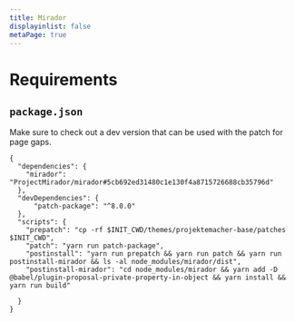 ```yaml
---
title: Mirador
displayinlist: false
metaPage: true
---
```


# Requirements

## `package.json`

Make sure to check out a dev version that can be used with the patch for page gaps.

```
{
  "dependencies": {
    "mirador": "ProjectMirador/mirador#5cb692ed31480c1e130f4a8715726688cb35796d"
  },
  "devDependencies": {
      "patch-package": "^8.0.0"
  },
  "scripts": {
    "prepatch": "cp -rf $INIT_CWD/themes/projektemacher-base/patches $INIT_CWD",
    "patch": "yarn run patch-package",
    "postinstall": "yarn run prepatch && yarn run patch && yarn run postinstall-mirador && ls -al node_modules/mirador/dist",
    "postinstall-mirador": "cd node_modules/mirador && yarn add -D @babel/plugin-proposal-private-property-in-object && yarn install && yarn run build"

  }
}
```
